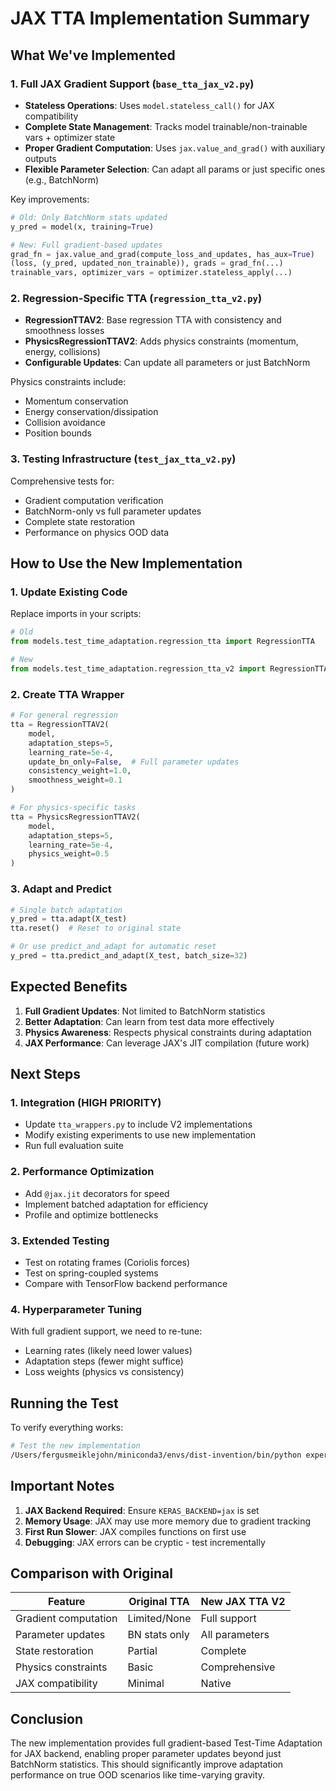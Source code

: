 # JAX TTA Implementation Summary

## What We've Implemented

### 1. **Full JAX Gradient Support** (`base_tta_jax_v2.py`)

- **Stateless Operations**: Uses `model.stateless_call()` for JAX compatibility
- **Complete State Management**: Tracks model trainable/non-trainable vars + optimizer state
- **Proper Gradient Computation**: Uses `jax.value_and_grad()` with auxiliary outputs
- **Flexible Parameter Selection**: Can adapt all params or just specific ones (e.g., BatchNorm)

Key improvements:
```python
# Old: Only BatchNorm stats updated
y_pred = model(x, training=True)

# New: Full gradient-based updates
grad_fn = jax.value_and_grad(compute_loss_and_updates, has_aux=True)
(loss, (y_pred, updated_non_trainable)), grads = grad_fn(...)
trainable_vars, optimizer_vars = optimizer.stateless_apply(...)
```

### 2. **Regression-Specific TTA** (`regression_tta_v2.py`)

- **RegressionTTAV2**: Base regression TTA with consistency and smoothness losses
- **PhysicsRegressionTTAV2**: Adds physics constraints (momentum, energy, collisions)
- **Configurable Updates**: Can update all parameters or just BatchNorm

Physics constraints include:
- Momentum conservation
- Energy conservation/dissipation
- Collision avoidance
- Position bounds

### 3. **Testing Infrastructure** (`test_jax_tta_v2.py`)

Comprehensive tests for:
- Gradient computation verification
- BatchNorm-only vs full parameter updates
- Complete state restoration
- Performance on physics OOD data

## How to Use the New Implementation

### 1. **Update Existing Code**

Replace imports in your scripts:
```python
# Old
from models.test_time_adaptation.regression_tta import RegressionTTA

# New
from models.test_time_adaptation.regression_tta_v2 import RegressionTTAV2
```

### 2. **Create TTA Wrapper**

```python
# For general regression
tta = RegressionTTAV2(
    model,
    adaptation_steps=5,
    learning_rate=5e-4,
    update_bn_only=False,  # Full parameter updates
    consistency_weight=1.0,
    smoothness_weight=0.1
)

# For physics-specific tasks
tta = PhysicsRegressionTTAV2(
    model,
    adaptation_steps=5,
    learning_rate=5e-4,
    physics_weight=0.5
)
```

### 3. **Adapt and Predict**

```python
# Single batch adaptation
y_pred = tta.adapt(X_test)
tta.reset()  # Reset to original state

# Or use predict_and_adapt for automatic reset
y_pred = tta.predict_and_adapt(X_test, batch_size=32)
```

## Expected Benefits

1. **Full Gradient Updates**: Not limited to BatchNorm statistics
2. **Better Adaptation**: Can learn from test data more effectively
3. **Physics Awareness**: Respects physical constraints during adaptation
4. **JAX Performance**: Can leverage JAX's JIT compilation (future work)

## Next Steps

### 1. **Integration** (HIGH PRIORITY)
- Update `tta_wrappers.py` to include V2 implementations
- Modify existing experiments to use new implementation
- Run full evaluation suite

### 2. **Performance Optimization**
- Add `@jax.jit` decorators for speed
- Implement batched adaptation for efficiency
- Profile and optimize bottlenecks

### 3. **Extended Testing**
- Test on rotating frames (Coriolis forces)
- Test on spring-coupled systems
- Compare with TensorFlow backend performance

### 4. **Hyperparameter Tuning**
With full gradient support, we need to re-tune:
- Learning rates (likely need lower values)
- Adaptation steps (fewer might suffice)
- Loss weights (physics vs consistency)

## Running the Test

To verify everything works:

```bash
# Test the new implementation
/Users/fergusmeiklejohn/miniconda3/envs/dist-invention/bin/python experiments/01_physics_worlds/test_jax_tta_v2.py
```

## Important Notes

1. **JAX Backend Required**: Ensure `KERAS_BACKEND=jax` is set
2. **Memory Usage**: JAX may use more memory due to gradient tracking
3. **First Run Slower**: JAX compiles functions on first use
4. **Debugging**: JAX errors can be cryptic - test incrementally

## Comparison with Original

| Feature | Original TTA | New JAX TTA V2 |
|---------|--------------|----------------|
| Gradient computation | Limited/None | Full support |
| Parameter updates | BN stats only | All parameters |
| State restoration | Partial | Complete |
| Physics constraints | Basic | Comprehensive |
| JAX compatibility | Minimal | Native |

## Conclusion

The new implementation provides full gradient-based Test-Time Adaptation for JAX backend, enabling proper parameter updates beyond just BatchNorm statistics. This should significantly improve adaptation performance on true OOD scenarios like time-varying gravity.
